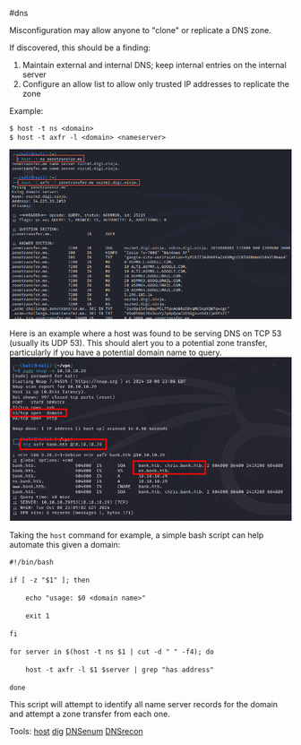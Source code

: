 #dns 

Misconfiguration may allow anyone to "clone" or replicate a DNS zone. 

If discovered, this should be a finding:
1. Maintain external and internal DNS; keep internal entries on the internal server
2. Configure an allow list to allow only trusted IP addresses to replicate the zone

Example:

```
$ host -t ns <domain>
$ host -t axfr -l <domain> <nameserver>
```


![](../../../../_attachments/zone_transfer-1.png)

Here is an example where a host was found to be serving DNS on TCP 53 (usually its UDP 53). This should alert you to a potential zone transfer, particularly if you have a potential domain name to query.
![](../../../../_attachments/zone_transfer-4.png)


Taking the `host` command for example, a simple bash script can help automate this given a domain:

```
#!/bin/bash

if [ -z "$1" ]; then

    echo "usage: $0 <domain name>"

    exit 1

fi

for server in $(host -t ns $1 | cut -d " " -f4); do

    host -t axfr -l $1 $server | grep "has address"

done
```

This script will attempt to identify all name server records for the domain and attempt a zone transfer from each one.


Tools:
[host](../../../../Tools/host/zone_transfer.md)
[dig](../../../../Tools/dig/zone_transfer.md)
[DNSenum](../../../../Tools/DNSenum/basic_usage.md)
[DNSrecon](../../../../Tools/DNSrecon/basic_usage.md)
